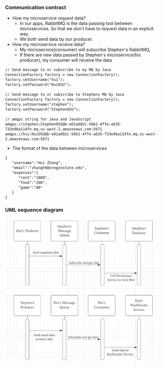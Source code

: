 ### Communication contract
- How my microservice request data?
    - In our apps, RabbitMQ is the data passing tool between microservices. So that we don't have to request data in an explicit way.
    - We both send data by our producer.
- How my microservice receive data?
    - My microservice(consumer) will subscribe Stephen's RabbitMQ, 
    - If there are new data passed by Stephen's microservice(his producer), my consumer will receive the data
```
// Send message to or subscribe to my MQ by Java
ConnectionFactory factory = new ConnectionFactory();
factory.setUsername("hui");
factory.setPassword("HuiOSU");

// Send message to or subscribe to Stephens MQ by Java
ConnectionFactory factory = new ConnectionFactory();
factory.setUsername("stephen");
factory.setPassword("StephenOSU");

// amqps string for Java and JavaScript
amqps://stephen:StephenOSU@b-e01a602c-5662-4ffe-a635-733e9ba114fe.mq.us-west-2.amazonaws.com:5671
amqps://hui:HuiOSU@b-e01a602c-5662-4ffe-a635-733e9ba114fe.mq.us-west-2.amazonaws.com:5671

```
- The format of the data between microservices
```
{
   "username":"Hui Zhang",
   "email":"zhangh9@oregonstate.edu",
   "expenses":{
      "rent":"1000",
      "food":"200",
      "game":"80"
   }
}
```

### UML sequence diagram
![](https://github.com/HuiZhangOSU/super-blog/blob/master/UML%20sequence%20diagram.png)

